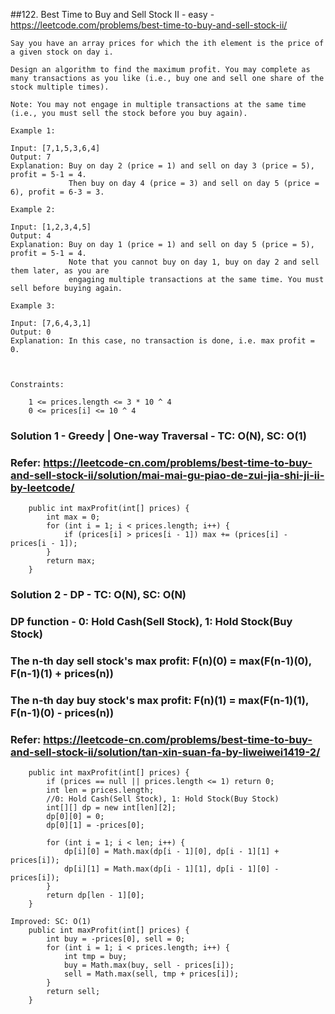 ##122. Best Time to Buy and Sell Stock II - easy - https://leetcode.com/problems/best-time-to-buy-and-sell-stock-ii/
```
Say you have an array prices for which the ith element is the price of a given stock on day i.

Design an algorithm to find the maximum profit. You may complete as many transactions as you like (i.e., buy one and sell one share of the stock multiple times).

Note: You may not engage in multiple transactions at the same time (i.e., you must sell the stock before you buy again).

Example 1:

Input: [7,1,5,3,6,4]
Output: 7
Explanation: Buy on day 2 (price = 1) and sell on day 3 (price = 5), profit = 5-1 = 4.
             Then buy on day 4 (price = 3) and sell on day 5 (price = 6), profit = 6-3 = 3.

Example 2:

Input: [1,2,3,4,5]
Output: 4
Explanation: Buy on day 1 (price = 1) and sell on day 5 (price = 5), profit = 5-1 = 4.
             Note that you cannot buy on day 1, buy on day 2 and sell them later, as you are
             engaging multiple transactions at the same time. You must sell before buying again.

Example 3:

Input: [7,6,4,3,1]
Output: 0
Explanation: In this case, no transaction is done, i.e. max profit = 0.

 

Constraints:

    1 <= prices.length <= 3 * 10 ^ 4
    0 <= prices[i] <= 10 ^ 4
```

### Solution 1 - Greedy | One-way Traversal -  TC: O(N), SC: O(1)
### Refer: https://leetcode-cn.com/problems/best-time-to-buy-and-sell-stock-ii/solution/mai-mai-gu-piao-de-zui-jia-shi-ji-ii-by-leetcode/
```
    public int maxProfit(int[] prices) {
        int max = 0;
        for (int i = 1; i < prices.length; i++) {
            if (prices[i] > prices[i - 1]) max += (prices[i] - prices[i - 1]);
        }
        return max;
    }
```
### Solution 2 - DP - TC: O(N), SC: O(N) 
### DP function - 0: Hold Cash(Sell Stock), 1: Hold Stock(Buy Stock)
### The n-th day sell stock's max profit: F(n)(0) = max(F(n-1)(0), F(n-1)(1) + prices(n))
### The n-th day buy stock's max profit:  F(n)(1) = max(F(n-1)(1), F(n-1)(0) - prices(n))
### Refer: https://leetcode-cn.com/problems/best-time-to-buy-and-sell-stock-ii/solution/tan-xin-suan-fa-by-liweiwei1419-2/
```
    public int maxProfit(int[] prices) {
        if (prices == null || prices.length <= 1) return 0;
        int len = prices.length;
        //0: Hold Cash(Sell Stock), 1: Hold Stock(Buy Stock)
        int[][] dp = new int[len][2];
        dp[0][0] = 0;
        dp[0][1] = -prices[0];

        for (int i = 1; i < len; i++) {
            dp[i][0] = Math.max(dp[i - 1][0], dp[i - 1][1] + prices[i]);
            dp[i][1] = Math.max(dp[i - 1][1], dp[i - 1][0] - prices[i]);
        }
        return dp[len - 1][0];
    }

Improved: SC: O(1)
    public int maxProfit(int[] prices) {
        int buy = -prices[0], sell = 0;
        for (int i = 1; i < prices.length; i++) {
            int tmp = buy;
            buy = Math.max(buy, sell - prices[i]);
            sell = Math.max(sell, tmp + prices[i]);
        }
        return sell;
    }
```
